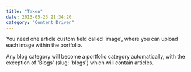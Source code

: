 ```yaml
---
title: "Taken"
date: 2013-05-23 21:34:20
category: "Content Driven"
---
```


You need one article custom field called 'image', where you can upload each image within the portfolio.

Any blog category will become a portfolio category automatically, with the exception of 'Blogs' (slug: 'blogs') which will contain articles.
